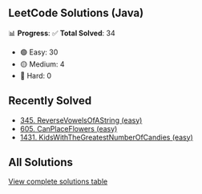 ## LeetCode Solutions (Java)

📊 **Progress**:
✅ **Total Solved**: 34
- 🟢 Easy: 30
- 🟡 Medium: 4
- 🔴 Hard: 0

## Recently Solved
- [345. ReverseVowelsOfAString (easy)](src/easy/_345_ReverseVowelsOfAString.java)
- [605. CanPlaceFlowers (easy)](src/easy/_605_CanPlaceFlowers.java)
- [1431. KidsWithTheGreatestNumberOfCandies (easy)](src/easy/_1431_KidsWithTheGreatestNumberOfCandies.java)

## All Solutions
[View complete solutions table](solutions.md)
